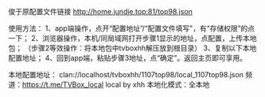 俊于原配置文件链接
http://home.jundie.top:81/top98.json

使用方法：
1、app端操作，点开“配置地址”/“配置文件填写"，有“存储权限”的点一下；
2、浏览器操作，本机/同局域网打开步骤1显示的地址，点配置，上传本地包；
（步骤2等效操作：将本地包中tvboxhh解压放到根目录）
3、复制以下本地配置地址；
4、回到app端，粘贴步骤3地址，点“确定”。返回主页即可享用。

本地配置地址：
clan://localhost/tvboxhh/1107top98/local_1107top98.json
频道：https://t.me/TVBox_local
local by xhh 
本地化模式：全本地 
